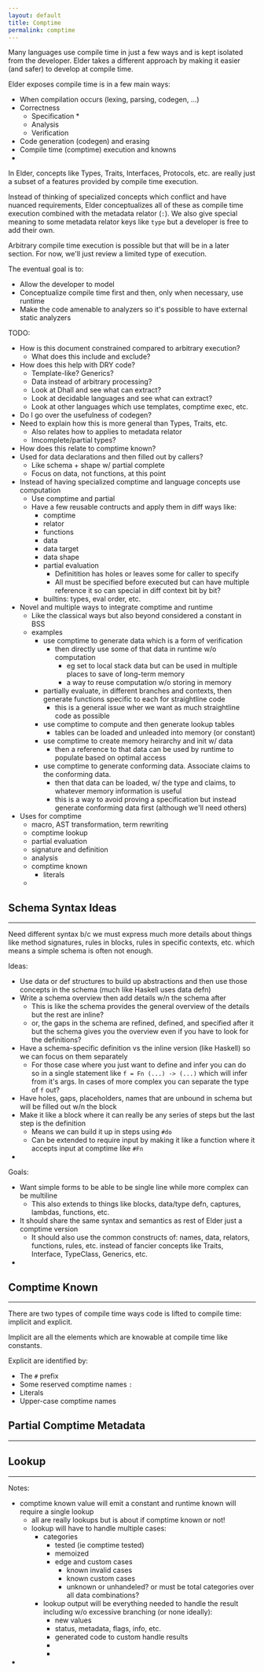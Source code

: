```yaml
---
layout: default
title: Comptime
permalink: comptime
---
```


Many languages use compile time in just a few ways and is kept isolated from the developer. Elder takes a different approach by making it easier (and safer) to develop at compile time.

Elder exposes compile time is in a few main ways:
* When compilation occurs (lexing, parsing, codegen, ...)
* Correctness
  * Specification
    * 
  * Analysis
  * Verification
* Code generation (codegen) and erasing
* Compile time (comptime) execution and knowns
* 











In Elder, concepts like Types, Traits, Interfaces, Protocols, etc. are really just a subset of a features provided by compile time execution.

Instead of thinking of specialized concepts which conflict and have nuanced requirements, Elder conceptualizes all of these as compile time execution combined with the metadata relator (`:`). We also give special meaning to some metadata relator keys like `type` but a developer is free to add their own.

Arbitrary compile time execution is possible but that will be in a later section. For now, we'll just review a limited type of execution.

The eventual goal is to:
* Allow the developer to model
* Conceptualize compile time first and then, only when necessary, use runtime
* Make the code amenable to analyzers so it's possible to have external static analyzers

TODO:
* How is this document constrained compared to arbitrary execution?
  * What does this include and exclude?
* How does this help with DRY code?
  * Template-like? Generics?
  * Data instead of arbitrary processing?
  * Look at Dhall and see what can extract?
  * Look at decidable languages and see what can extract?
  * Look at other languages which use templates, comptime exec, etc.
* Do I go over the usefulness of codegen?
* Need to explain how this is more general than Types, Traits, etc.
  * Also relates how to applies to metadata relator
  * Imcomplete/partial types?
* How does this relate to comptime known?
* Used for data declarations and then filled out by callers?
  * Like schema + shape w/ partial complete
  * Focus on data, not functions, at this point
* Instead of having specialized comptime and language concepts use computation
  * Use comptime and partial 
  * Have a few reusable contructs and apply them in diff ways like:
    * comptime
    * relator
    * functions
    * data
    * data target
    * data shape
    * partial evaluation
      * Definitition has holes or leaves some for caller to specify
      * All must be specified before executed but can have multiple reference it so can special in diff context bit by bit?
    * builtins: types, eval order, etc.
* Novel and multiple ways to integrate comptime and runtime
  * Like the classical ways but also beyond considered a constant in BSS
  * examples
    * use comptime to generate data which is a form of verification
      * then directly use some of that data in runtime w/o computation
        * eg set to local stack data but can be used in multiple places to save of long-term memory
        * a way to reuse computation w/o storing in memory
    * partially evaluate, in different branches and contexts, then generate functions specific to each for straightline code
      * this is a general issue wher we want as much straightline code as possible
    * use comptime to compute and then generate lookup tables
      * tables can be loaded and unleaded into memory (or constant)
    * use comptime to create memory heirarchy and init w/ data
      * then a reference to that data can be used by runtime to populate based on optimal access
    * use comptime to generate conforming data. Associate claims to the conforming data.
      * then that data can be loaded, w/ the type and claims, to whatever memory information is useful
      * this is a way to avoid proving a specification but instead generate conforming data first (although we'll need others)
* Uses for comptime
  * macro, AST transformation, term rewriting
  * comptime lookup
  * partial evaluation
  * signature and definition
  * analysis
  * comptime known
    * literals
  * 

## Schema Syntax Ideas
------------------------------------------------------------------------------------------------------------

Need different syntax b/c we must express much more details about things like method signatures, rules in blocks, rules in specific contexts, etc. which means a simple schema is often not enough.

Ideas:
* Use data or def structures to build up abstractions and then use those concepts in the schema (much like Haskell uses data defn)
* Write a schema overview then add details w/n the schema after
  * This is like the schema provides the general overview of the details but the rest are inline?
  * or, the gaps in the schema are refined, defined, and specified after it but the schema gives you the overview even if you have to look for the definitions?
* Have a schema-specific definition vs the inline version (like Haskell) so we can focus on them separately
  * For those case where you just want to define and infer you can do so in a single statement like `f = Fn (...) -> (...)` which will infer from it's args. In cases of more complex you can separate the type of `f` out?
* Have holes, gaps, placeholders, names that are unbound in schema but will be filled out w/n the block
* Make it like a block where it can really be any series of steps but the last step is the definition
  * Means we can build it up in steps using `#do`
  * Can be extended to require input by making it like a function where it accepts input at comptime like `#Fn`
* 

Goals:
* Want simple forms to be able to be single line while more complex can be multiline
  * This also extends to things like blocks, data/type defn, captures, lambdas, functions, etc.
* It should share the same syntax and semantics as rest of Elder just a comptime version
  * It should also use the common constructs of: names, data, relators, functions, rules, etc. instead of fancier concepts like Traits, Interface, TypeClass, Generics, etc.
* 














## Comptime Known
------------------------------------------------------------------------------------------------------------

There are two types of compile time ways code is lifted to compile time: implicit and explicit.

Implicit are all the elements which are knowable at compile time like constants.

Explicit are identified by:
* The `#` prefix
* Some reserved comptime names `:`
* Literals
* Upper-case comptime names

## Partial Comptime Metadata
------------------------------------------------------------------------------------------------------------

## Lookup
------------------------------------------------------------------------------------------------------------

Notes:
* comptime known value will emit a constant and runtime known will require a single lookup
  * all are really lookups but is about if comptime known or not!
  * lookup will have to handle multiple cases:
    * categories
      * tested (ie comptime tested)
      * memoized
      * edge and custom cases
        * known invalid cases
        * known custom cases
        * unknown or unhandeled? or must be total categories over all data combinations?
    * lookup output will be everything needed to handle the result including w/o excessive branching (or none ideally):
      * new values
      * status, metadata, flags, info, etc.
      * generated code to custom handle results
      * 
      * 
* 
